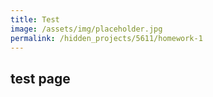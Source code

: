 ```yaml
---
title: Test
image: /assets/img/placeholder.jpg
permalink: /hidden_projects/5611/homework-1
---
```



## test page
